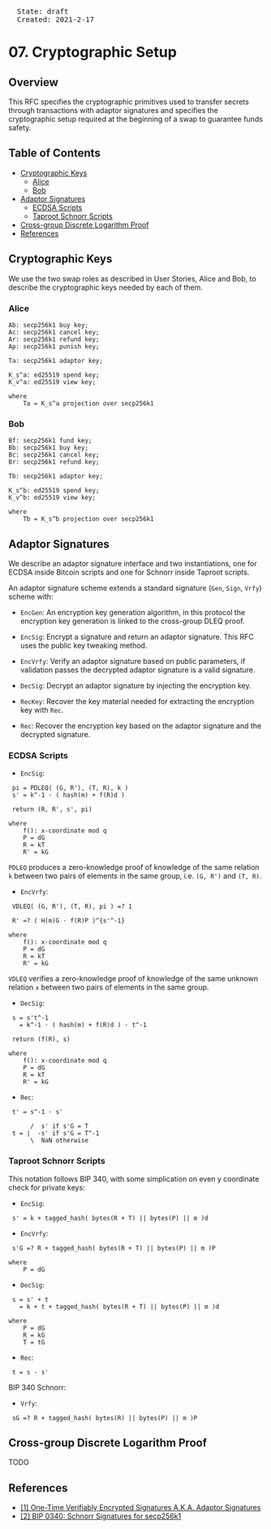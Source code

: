 <pre>
  State: draft
  Created: 2021-2-17
</pre>

# 07. Cryptographic Setup

## Overview

This RFC specifies the cryptographic primitives used to transfer secrets through transactions with adaptor signatures and specifies the cryptographic setup required at the beginning of a swap to guarantee funds safety.

## Table of Contents

  * [Cryptographic Keys](#cryptographic-keys)
    * [Alice](#alice)
    * [Bob](#bob)
  * [Adaptor Signatures](#adaptor-signatures)
    * [ECDSA Scripts](#ecdsa-scripts)
    * [Taproot Schnorr Scripts](#taproot-schnorr-scripts)
  * [Cross-group Discrete Logarithm Proof](#cross-group-discrete-logarithm-proof)
  * [References](#references)

## Cryptographic Keys

We use the two swap roles as described in User Stories, Alice and Bob, to describe the cryptographic keys needed by each of them.

### Alice

```
Ab: secp256k1 buy key;
Ac: secp256k1 cancel key;
Ar: secp256k1 refund key;
Ap: secp256k1 punish key;

Ta: secp256k1 adaptor key;

K_s^a: ed25519 spend key;
K_v^a: ed25519 view key;

where
    Ta = K_s^a projection over secp256k1
```

### Bob

```
Bf: secp256k1 fund key;
Bb: secp256k1 buy key;
Bc: secp256k1 cancel key;
Br: secp256k1 refund key;

Tb: secp256k1 adaptor key;

K_s^b: ed25519 spend key;
K_v^b: ed25519 view key;

where
    Tb = K_s^b projection over secp256k1
```

## Adaptor Signatures

We describe an adaptor signature interface and two instantiations, one for ECDSA inside Bitcoin scripts and one for Schnorr inside Taproot scripts.

An adaptor signature scheme extends a standard signature (`Gen`, `Sign`, `Vrfy`) scheme with:

 * `EncGen`: An encryption key generation algorithm, in this protocol the encryption key generation is linked to the cross-group DLEQ proof.

 * `EncSig`: Encrypt a signature and return an adaptor signature. This RFC uses the public key tweaking method.

 * `EncVrfy`: Verify an adaptor signature based on public parameters, if validation passes the decrypted adaptor signature is a valid signature.

 * `DecSig`: Decrypt an adaptor signature by injecting the encryption key.

 * `RecKey`: Recover the key material needed for extracting the encryption key with `Rec`.

 * `Rec`: Recover the encryption key based on the adaptor signature and the decrypted signature.

### ECDSA Scripts

 * `EncSig`:

```
 pi = PDLEQ( (G, R'), (T, R), k )
 s' = k^-1 ⋅ ( hash(m) + f(R)d )

 return (R, R', s', pi)

where
    f(): x-coordinate mod q
    P = dG
    R = kT
    R' = kG
```

`PDLEQ` produces a zero-knowledge proof of knowledge of the same relation `k` between two pairs of elements in the same group, i.e. `(G, R')` and `(T, R)`.

 * `EncVrfy`:

```
 VDLEQ( (G, R'), (T, R), pi ) =? 1

 R' =? ( H(m)G ⋅ f(R)P )^{s'^-1}

where
    f(): x-coordinate mod q
    P = dG
    R = kT
    R' = kG
```

`VDLEQ` verifies a zero-knowledge proof of knowledge of the same unknown relation `x` between two pairs of elements in the same group.

 * `DecSig`:

```
 s = s't^-1
   = k^-1 ⋅ ( hash(m) + f(R)d ) ⋅ t^-1

 return (f(R), s)

where
    f(): x-coordinate mod q
    P = dG
    R = kT
    R' = kG
```

 * `Rec`:

```
 t' = s^-1 ⋅ s'

      /  s' if s'G = T
 t = |  -s' if s'G = T^-1
      \  NaN otherwise
```

### Taproot Schnorr Scripts

This notation follows BIP 340, with some simplication on even y coordinate check for private keys:

 * `EncSig`:

```
 s' = k + tagged_hash( bytes(R + T) || bytes(P) || m )d
```

 * `EncVrfy`:

```
 s'G =? R + tagged_hash( bytes(R + T) || bytes(P) || m )P

where
    P = dG
```

 * `DecSig`:

```
 s = s' + t
   = k + t + tagged_hash( bytes(R + T) || bytes(P) || m )d

where
    P = dG
    R = kG
    T = tG
```

 * `Rec`:

```
 t = s - s'
```

BIP 340 Schnorr:

 * `Vrfy`:

```
 sG =? R + tagged_hash( bytes(R) || bytes(P) || m )P
```

## Cross-group Discrete Logarithm Proof

TODO

## References

 * [[1] One-Time Verifiably Encrypted Signatures A.K.A. Adaptor Signatures](https://github.com/LLFourn/one-time-VES/blob/master/main.pdf)
 * [[2] BIP 0340: Schnorr Signatures for secp256k1](https://en.bitcoin.it/wiki/BIP_0340)

